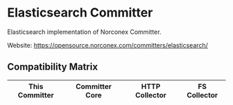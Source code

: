 Elasticsearch Committer
==============
 
Elasticsearch implementation of Norconex Committer.

Website: https://opensource.norconex.com/committers/elasticsearch/

## Compatibility Matrix

| This Committer   | Committer Core | HTTP Collector | FS Collector |
| ---------------- | -------------- | -------------- | ------------ |


